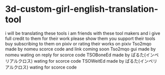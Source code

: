 3d-custom-girl-english-translation-tool
=======================================

i will be translating these tools i am friends with these tool makers and i give full credit to them for their work please show them you support their tools buy subscribing to them on pixiv or rating their works on pixiv  Tso2mqo made by nomeu scorce code and link coming soon Tso2mqo gui made by nomeu wating on reply for scorce code TSOBoneEd made by ぱるた(インペリアルクロス) wating for scorce code TSOWeitEd made by ぱるた(インペリアルクロス) wating for scorce code
